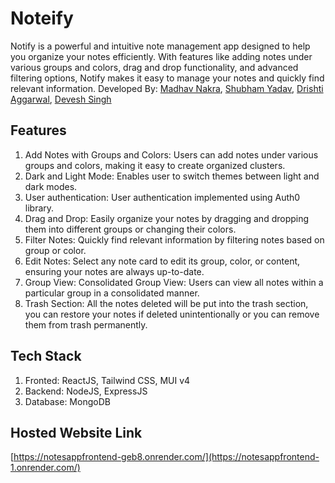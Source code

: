 # Noteify
Notify is a powerful and intuitive note management app designed to help you organize your notes efficiently. With features like adding notes under various groups and colors, drag and drop functionality, and advanced filtering options, Notify makes it easy to manage your notes and quickly find relevant information.
Developed By: [Madhav Nakra](https://github.com/Madddynaks), [Shubham Yadav](https://github.com/Shubham-Yadav14), [Drishti Aggarwal](https://github.com/DrishtiiAggarwal), [Devesh Singh](https://github.com/DeveshSingh2929)

## Features
1. Add Notes with Groups and Colors: Users can add notes under various groups and colors, making it easy to create organized clusters.
2. Dark and Light Mode: Enables user to switch themes between light and dark modes.
3. User authentication: User authentication implemented using Auth0 library.
4. Drag and Drop: Easily organize your notes by dragging and dropping them into different groups or changing their colors.
5. Filter Notes: Quickly find relevant information by filtering notes based on group or color.
6. Edit Notes: Select any note card to edit its group, color, or content, ensuring your notes are always up-to-date.
7. Group View: Consolidated Group View: Users can view all notes within a particular group in a consolidated manner.
8. Trash Section: All the notes deleted will be put into the trash section, you can restore your notes if deleted unintentionally or you can remove them from trash permanently.

## Tech Stack
1. Fronted: ReactJS, Tailwind CSS, MUI v4
2. Backend: NodeJS, ExpressJS
3. Database: MongoDB


## Hosted Website Link
[https://notesappfrontend-geb8.onrender.com/](https://notesappfrontend-1.onrender.com/)



